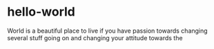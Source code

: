 # hello-world
World is a beautiful place to live if you have passion towards changing several stuff going on and changing your attitude towards the
